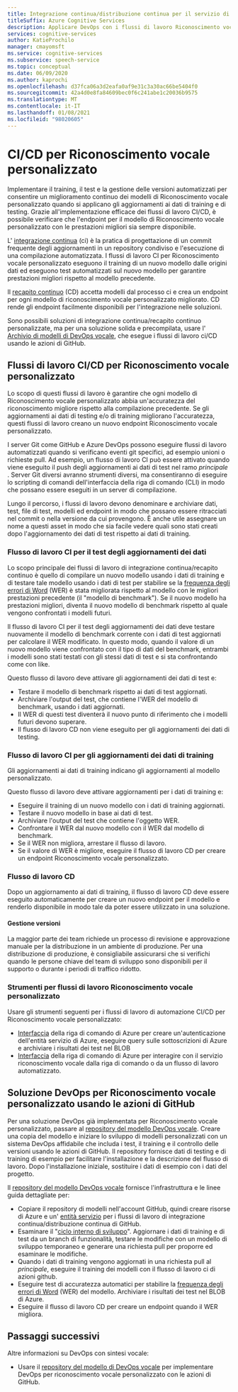 ```yaml
---
title: Integrazione continua/distribuzione continua per il servizio di Riconoscimento vocale personalizzato vocale
titleSuffix: Azure Cognitive Services
description: Applicare DevOps con i flussi di lavoro Riconoscimento vocale personalizzato e CI/CD. Implementare una soluzione DevOps esistente per il proprio progetto.
services: cognitive-services
author: KatieProchilo
manager: cmayomsft
ms.service: cognitive-services
ms.subservice: speech-service
ms.topic: conceptual
ms.date: 06/09/2020
ms.author: kaprochi
ms.openlocfilehash: d37fca06a3d2eafa0af9e31c3a30ac66be5404f0
ms.sourcegitcommit: 42a4d0e8fa84609bec0f6c241abe1c20036b9575
ms.translationtype: MT
ms.contentlocale: it-IT
ms.lasthandoff: 01/08/2021
ms.locfileid: "98020605"
---
```

# <a name="cicd-for-custom-speech"></a>CI/CD per Riconoscimento vocale personalizzato

Implementare il training, il test e la gestione delle versioni automatizzati per consentire un miglioramento continuo dei modelli di Riconoscimento vocale personalizzato quando si applicano gli aggiornamenti ai dati di training e di testing. Grazie all'implementazione efficace dei flussi di lavoro CI/CD, è possibile verificare che l'endpoint per il modello di Riconoscimento vocale personalizzato con le prestazioni migliori sia sempre disponibile.

L' [integrazione continua](/azure/devops/learn/what-is-continuous-integration) (ci) è la pratica di progettazione di un commit frequente degli aggiornamenti in un repository condiviso e l'esecuzione di una compilazione automatizzata. I flussi di lavoro CI per Riconoscimento vocale personalizzato eseguono il training di un nuovo modello dalle origini dati ed eseguono test automatizzati sul nuovo modello per garantire prestazioni migliori rispetto al modello precedente.

Il [recapito continuo](/azure/devops/learn/what-is-continuous-delivery) (CD) accetta modelli dal processo ci e crea un endpoint per ogni modello di riconoscimento vocale personalizzato migliorato. CD rende gli endpoint facilmente disponibili per l'integrazione nelle soluzioni.

Sono possibili soluzioni di integrazione continua/recapito continuo personalizzate, ma per una soluzione solida e precompilata, usare l' [Archivio di modelli di DevOps vocale](https://github.com/Azure-Samples/Speech-Service-DevOps-Template), che esegue i flussi di lavoro ci/CD usando le azioni di GitHub.

## <a name="cicd-workflows-for-custom-speech"></a>Flussi di lavoro CI/CD per Riconoscimento vocale personalizzato

Lo scopo di questi flussi di lavoro è garantire che ogni modello di Riconoscimento vocale personalizzato abbia un'accuratezza del riconoscimento migliore rispetto alla compilazione precedente. Se gli aggiornamenti ai dati di testing e/o di training migliorano l'accuratezza, questi flussi di lavoro creano un nuovo endpoint Riconoscimento vocale personalizzato.

I server Git come GitHub e Azure DevOps possono eseguire flussi di lavoro automatizzati quando si verificano eventi git specifici, ad esempio unioni o richieste pull. Ad esempio, un flusso di lavoro CI può essere attivato quando viene eseguito il push degli aggiornamenti ai dati di test nel ramo *principale* . Server Git diversi avranno strumenti diversi, ma consentiranno di eseguire lo scripting di comandi dell'interfaccia della riga di comando (CLI) in modo che possano essere eseguiti in un server di compilazione.

Lungo il percorso, i flussi di lavoro devono denominare e archiviare dati, test, file di test, modelli ed endpoint in modo che possano essere ritracciati nel commit o nella versione da cui provengono. È anche utile assegnare un nome a questi asset in modo che sia facile vedere quali sono stati creati dopo l'aggiornamento dei dati di test rispetto ai dati di training.

### <a name="ci-workflow-for-testing-data-updates"></a>Flusso di lavoro CI per il test degli aggiornamenti dei dati

Lo scopo principale dei flussi di lavoro di integrazione continua/recapito continuo è quello di compilare un nuovo modello usando i dati di training e di testare tale modello usando i dati di test per stabilire se la [frequenza degli errori di Word](how-to-custom-speech-evaluate-data.md#evaluate-custom-speech-accuracy) (WER) è stata migliorata rispetto al modello con le migliori prestazioni precedente (il "modello di benchmark"). Se il nuovo modello ha prestazioni migliori, diventa il nuovo modello di benchmark rispetto al quale vengono confrontati i modelli futuri.

Il flusso di lavoro CI per il test degli aggiornamenti dei dati deve testare nuovamente il modello di benchmark corrente con i dati di test aggiornati per calcolare il WER modificato. In questo modo, quando il valore di un nuovo modello viene confrontato con il tipo di dati del benchmark, entrambi i modelli sono stati testati con gli stessi dati di test e si sta confrontando come con like.

Questo flusso di lavoro deve attivare gli aggiornamenti dei dati di test e:

- Testare il modello di benchmark rispetto ai dati di test aggiornati.
- Archiviare l'output del test, che contiene l'WER del modello di benchmark, usando i dati aggiornati.
- Il WER di questi test diventerà il nuovo punto di riferimento che i modelli futuri devono superare.
- Il flusso di lavoro CD non viene eseguito per gli aggiornamenti dei dati di testing.

### <a name="ci-workflow-for-training-data-updates"></a>Flusso di lavoro CI per gli aggiornamenti dei dati di training

Gli aggiornamenti ai dati di training indicano gli aggiornamenti al modello personalizzato.

Questo flusso di lavoro deve attivare aggiornamenti per i dati di training e:

- Eseguire il training di un nuovo modello con i dati di training aggiornati.
- Testare il nuovo modello in base ai dati di test.
- Archiviare l'output del test che contiene l'oggetto WER.
- Confrontare il WER dal nuovo modello con il WER dal modello di benchmark.
- Se il WER non migliora, arrestare il flusso di lavoro.
- Se il valore di WER è migliore, eseguire il flusso di lavoro CD per creare un endpoint Riconoscimento vocale personalizzato.

### <a name="cd-workflow"></a>Flusso di lavoro CD

Dopo un aggiornamento ai dati di training, il flusso di lavoro CD deve essere eseguito automaticamente per creare un nuovo endpoint per il modello e renderlo disponibile in modo tale da poter essere utilizzato in una soluzione.

#### <a name="release-management"></a>Gestione versioni

La maggior parte dei team richiede un processo di revisione e approvazione manuale per la distribuzione in un ambiente di produzione. Per una distribuzione di produzione, è consigliabile assicurarsi che si verifichi quando le persone chiave del team di sviluppo sono disponibili per il supporto o durante i periodi di traffico ridotto.

### <a name="tools-for-custom-speech-workflows"></a>Strumenti per flussi di lavoro Riconoscimento vocale personalizzato

Usare gli strumenti seguenti per i flussi di lavoro di automazione CI/CD per Riconoscimento vocale personalizzato:

- [Interfaccia](/cli/azure/?view=azure-cli-latest) della riga di comando di Azure per creare un'autenticazione dell'entità servizio di Azure, eseguire query sulle sottoscrizioni di Azure e archiviare i risultati dei test nel BLOB
- [Interfaccia](spx-overview.md) della riga di comando di Azure per interagire con il servizio riconoscimento vocale dalla riga di comando o da un flusso di lavoro automatizzato.

## <a name="devops-solution-for-custom-speech-using-github-actions"></a>Soluzione DevOps per Riconoscimento vocale personalizzato usando le azioni di GitHub

Per una soluzione DevOps già implementata per Riconoscimento vocale personalizzato, passare al [repository del modello DevOps vocale](https://github.com/Azure-Samples/Speech-Service-DevOps-Template). Creare una copia del modello e iniziare lo sviluppo di modelli personalizzati con un sistema DevOps affidabile che includa i test, il training e il controllo delle versioni usando le azioni di GitHub. Il repository fornisce dati di testing e di training di esempio per facilitare l'installazione e la descrizione del flusso di lavoro. Dopo l'installazione iniziale, sostituire i dati di esempio con i dati del progetto.

Il [repository del modello DevOps vocale](https://github.com/Azure-Samples/Speech-Service-DevOps-Template) fornisce l'infrastruttura e le linee guida dettagliate per:

- Copiare il repository di modelli nell'account GitHub, quindi creare risorse di Azure e un' [entità servizio](../../active-directory/develop/app-objects-and-service-principals.md#service-principal-object) per i flussi di lavoro di integrazione continua/distribuzione continua di GitHub.
- Esaminare il "[ciclo interno di sviluppo](/dotnet/architecture/containerized-lifecycle/design-develop-containerized-apps/docker-apps-inner-loop-workflow)". Aggiornare i dati di training e di test da un branch di funzionalità, testare le modifiche con un modello di sviluppo temporaneo e generare una richiesta pull per proporre ed esaminare le modifiche.
- Quando i dati di training vengono aggiornati in una richiesta pull al *principale*, eseguire il training dei modelli con il flusso di lavoro ci di azioni github.
- Eseguire test di accuratezza automatici per stabilire la [frequenza degli errori di Word](how-to-custom-speech-evaluate-data.md#evaluate-custom-speech-accuracy) (WER) del modello. Archiviare i risultati dei test nel BLOB di Azure.
- Eseguire il flusso di lavoro CD per creare un endpoint quando il WER migliora.

## <a name="next-steps"></a>Passaggi successivi

Altre informazioni su DevOps con sintesi vocale:

- Usare il [repository del modello di DevOps vocale](https://github.com/Azure-Samples/Speech-Service-DevOps-Template) per implementare DevOps per riconoscimento vocale personalizzato con le azioni di GitHub.
